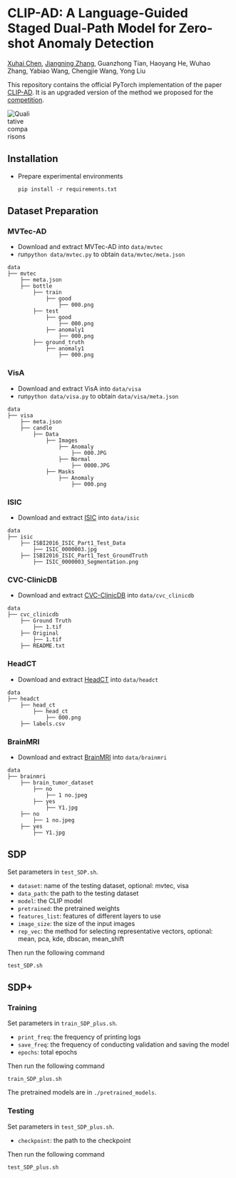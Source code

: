 # CLIP-AD: A Language-Guided Staged Dual-Path Model for Zero-shot Anomaly Detection

[Xuhai Chen](https://bychelsea.github.io/xuhaichen.github.io/), [Jiangning Zhang](https://zhangzjn.github.io/), Guanzhong Tian, Haoyang He, Wuhao Zhang, Yabiao Wang, Chengjie Wang, Yong Liu

This repository contains the official PyTorch implementation of the paper [CLIP-AD](https://arxiv.org/abs/2311.00453). It is an upgraded version of the method we proposed for the [competition](https://github.com/ByChelsea/VAND-APRIL-GAN).

<img src="illustration/clipad.png" alt="Qualitative comparisons" style="max-width: 50px; height: auto;">

## Installation

- Prepare experimental environments

  ```shell
  pip install -r requirements.txt
  ```
  
## Dataset Preparation 
### MVTec-AD
- Download and extract MVTec-AD into `data/mvtec`
- run`python data/mvtec.py` to obtain `data/mvtec/meta.json`
```
data
├── mvtec
    ├── meta.json
    ├── bottle
        ├── train
            ├── good
                ├── 000.png
        ├── test
            ├── good
                ├── 000.png
            ├── anomaly1
                ├── 000.png
        ├── ground_truth
            ├── anomaly1
                ├── 000.png
```

### VisA
- Download and extract VisA into `data/visa`
- run`python data/visa.py` to obtain `data/visa/meta.json`
```
data
├── visa
    ├── meta.json
    ├── candle
        ├── Data
            ├── Images
                ├── Anomaly
                    ├── 000.JPG
                ├── Normal
                    ├── 0000.JPG
            ├── Masks
                ├── Anomaly
                    ├── 000.png
```

### ISIC
- Download and extract [ISIC](https://challenge.isic-archive.com/data/) into `data/isic`
```
data
├── isic
    ├── ISBI2016_ISIC_Part1_Test_Data
        ├── ISIC_0000003.jpg
    ├── ISBI2016_ISIC_Part1_Test_GroundTruth
        ├── ISIC_0000003_Segmentation.png
```

### CVC-ClinicDB
- Download and extract [CVC-ClinicDB](https://datasetninja.com/cvc-612) into `data/cvc_clinicdb`
```
data
├── cvc_clinicdb
    ├── Ground Truth
        ├── 1.tif
    ├── Original
        ├── 1.tif
    ├── README.txt
```

### HeadCT
- Download and extract [HeadCT](https://www.kaggle.com/datasets/felipekitamura/head-ct-hemorrhage) into `data/headct`
```
data
├── headct
    ├── head_ct
        ├── head_ct
            ├── 000.png
    ├── labels.csv
```

### BrainMRI
- Download and extract [BrainMRI](https://www.kaggle.com/datasets/masoudnickparvar/brain-tumor-mri-dataset) into `data/brainmri`
```
data
├── brainmri
    ├── brain_tumor_dataset
        ├── no
            ├── 1 no.jpeg
        ├── yes
            ├── Y1.jpg
    ├── no
        ├── 1 no.jpeg
    ├── yes
        ├── Y1.jpg
```

## SDP
Set parameters in `test_SDP.sh`.
- `dataset`: name of the testing dataset, optional: mvtec, visa
- `data_path`: the path to the testing dataset
- `model`: the CLIP model
- `pretrained`: the pretrained weights
- `features_list`: features of different layers to use
- `image_size`: the size of the input images
- `rep_vec`: the method for selecting representative vectors, optional: mean, pca, kde, dbscan, mean_shift

Then run the following command
  ```shell
  test_SDP.sh
  ```

## SDP+
### Training
Set parameters in `train_SDP_plus.sh`.
- `print_freq`: the frequency of printing logs
- `save_freq`: the frequency of conducting validation and saving the model
- `epochs`: total epochs

Then run the following command
  ```shell
  train_SDP_plus.sh
  ```

The pretrained models are in `./pretrained_models`.

### Testing
Set parameters in `test_SDP_plus.sh`.
- `checkpoint`: the path to the checkpoint

Then run the following command
  ```shell
  test_SDP_plus.sh
  ```
